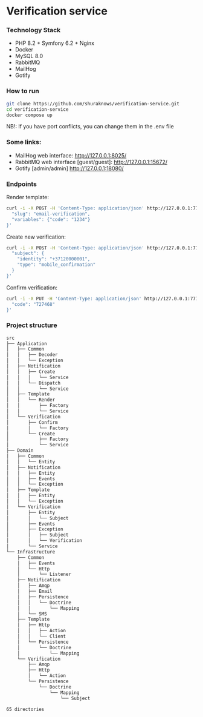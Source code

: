 # Verification service

### Technology Stack
* PHP 8.2 + Symfony 6.2 + Nginx
* Docker
* MySQL 8.0
* RabbitMQ
* MailHog
* Gotify

### How to run
```bash
git clone https://github.com/shuraknows/verification-service.git
cd verification-service
docker compose up
``` 
NB!: If you have port conflicts, you can change them in the .env file

### Some links:
* MailHog web interface: http://127.0.0.1:8025/
* RabbitMQ web interface [guest/guest]: http://127.0.0.1:15672/
* Gotify [admin/admin] http://127.0.0.1:18080/

### Endpoints
Render template:
```bash
curl -i -X POST -H 'Content-Type: application/json' http://127.0.0.1:7773/templates/render -d '{
  "slug": "email-verification",
  "variables": {"code": "1234"}
}'
```

Create new verification:
```bash
curl -i -X POST -H 'Content-Type: application/json' http://127.0.0.1:7773/verifications -d '{
  "subject": {
    "identity": "+37120000001",
    "type": "mobile_confirmation"
  }
}'
```

Confirm verification:
```bash
curl -i -X PUT -H 'Content-Type: application/json' http://127.0.0.1:7773/verifications/b249b759-11a7-4b8b-a38d-e53d193d4e90/confirm -d '{
  "code": "727468"
}'
```

### Project structure
```bash
src
├── Application
│   ├── Common
│   │   ├── Decoder
│   │   └── Exception
│   ├── Notification
│   │   ├── Create
│   │   │   └── Service
│   │   └── Dispatch
│   │       └── Service
│   ├── Template
│   │   └── Render
│   │       ├── Factory
│   │       └── Service
│   └── Verification
│       ├── Confirm
│       │   └── Factory
│       └── Create
│           ├── Factory
│           └── Service
├── Domain
│   ├── Common
│   │   └── Entity
│   ├── Notification
│   │   ├── Entity
│   │   ├── Events
│   │   └── Exception
│   ├── Template
│   │   ├── Entity
│   │   └── Exception
│   └── Verification
│       ├── Entity
│       │   └── Subject
│       ├── Events
│       ├── Exception
│       │   ├── Subject
│       │   └── Verification
│       └── Service
└── Infrastructure
    ├── Common
    │   ├── Events
    │   └── Http
    │       └── Listener
    ├── Notification
    │   ├── Amqp
    │   ├── Email
    │   ├── Persistence
    │   │   └── Doctrine
    │   │       └── Mapping
    │   └── SMS
    ├── Template
    │   ├── Http
    │   │   ├── Action
    │   │   └── Client
    │   └── Persistence
    │       └── Doctrine
    │           └── Mapping
    └── Verification
        ├── Amqp
        ├── Http
        │   └── Action
        └── Persistence
            └── Doctrine
                └── Mapping
                    └── Subject

65 directories
```
